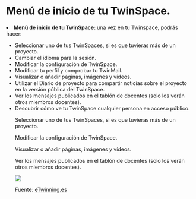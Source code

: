 
# Menú de inicio de tu TwinSpace.

<li dir="ltr">
<strong>Menú de inicio de tu TwinSpace: </strong>una vez en tu Twinspace, podrás hacer:
</li>
<ul>
<li dir="ltr">
Seleccionar uno de tus TwinSpaces, si es que tuvieras más de un proyecto.
</li>
<li dir="ltr">
Cambiar el idioma para la sesión.
</li>
<li dir="ltr">
Modificar la configuración de TwinSpace.
</li>
<li dir="ltr">
Modificar tu perfil y comprobar tu TwinMail.
</li>
<li dir="ltr">
Visualizar o añadir páginas, imágenes y vídeos.
</li>
<li dir="ltr">
Utilizar el Diario de proyecto para compartir noticias sobre el proyecto en la versión pública del TwinSpace.
</li>
<li dir="ltr">
Ver los mensajes publicados en el tablón de docentes (solo los verán otros miembros docentes).
</li>
<li dir="ltr">
Descubrir cómo ve tu TwinSpace cualquier persona en acceso público.
</li>

Seleccionar uno de tus TwinSpaces, si es que tuvieras más de un proyecto.

Modificar la configuración de TwinSpace.

Visualizar o añadir páginas, imágenes y vídeos.

Ver los mensajes publicados en el tablón de docentes (solo los verán otros miembros docentes).


![](https://lh6.googleusercontent.com/sisSTAqZI_iFqa-9L00SwzY2ejw-lb18E0m0U_auyRi9lXzvOjEr4NOmLkryhmsXIrbXJzwEZcVPJLc0Jegg76LrBBoT-uuL7x6LiXwHZf_FvU6i-oRPMRFQ22dQsmV-YhExoAm7)

Fuente: [eTwinning.es](http://image.slidesharecdn.com/tutortwinspace-160118070453/95/scale-partido-al-twinspace-3-638.jpg?cb=1453103371)
